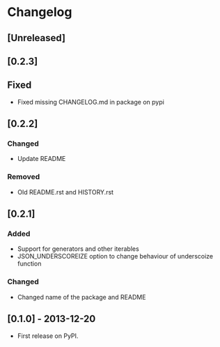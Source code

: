 # Changelog

## [Unreleased]

## [0.2.3]
## Fixed
- Fixed missing CHANGELOG.md in package on pypi

## [0.2.2]
### Changed
- Update README

### Removed
- Old README.rst and HISTORY.rst

## [0.2.1]
### Added
- Support for generators and other iterables
- JSON_UNDERSCOREIZE option to change behaviour of underscoize function

### Changed
- Changed name of the package and README

## [0.1.0] - 2013-12-20
- First release on PyPI.
